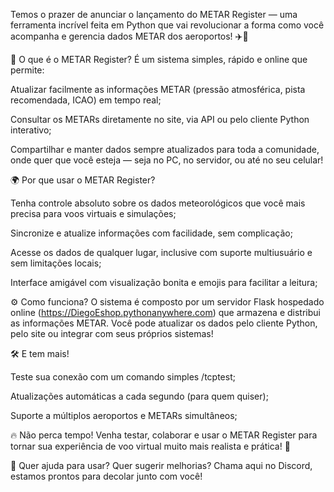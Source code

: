 Temos o prazer de anunciar o lançamento do METAR Register — uma ferramenta incrível feita em Python que vai revolucionar a forma como você acompanha e gerencia dados METAR dos aeroportos! ✈️📡

🎯 O que é o METAR Register?
É um sistema simples, rápido e online que permite:

Atualizar facilmente as informações METAR (pressão atmosférica, pista recomendada, ICAO) em tempo real;

Consultar os METARs diretamente no site, via API ou pelo cliente Python interativo;

Compartilhar e manter dados sempre atualizados para toda a comunidade, onde quer que você esteja — seja no PC, no servidor, ou até no seu celular!

🌍 Por que usar o METAR Register?

Tenha controle absoluto sobre os dados meteorológicos que você mais precisa para voos virtuais e simulações;

Sincronize e atualize informações com facilidade, sem complicação;

Acesse os dados de qualquer lugar, inclusive com suporte multiusuário e sem limitações locais;

Interface amigável com visualização bonita e emojis para facilitar a leitura;

⚙️ Como funciona?
O sistema é composto por um servidor Flask hospedado online (https://DiegoEshop.pythonanywhere.com) que armazena e distribui as informações METAR.
Você pode atualizar os dados pelo cliente Python, pelo site ou integrar com seus próprios sistemas!

🛠️ E tem mais!

Teste sua conexão com um comando simples /tcptest;

Atualizações automáticas a cada segundo (para quem quiser);

Suporte a múltiplos aeroportos e METARs simultâneos;

🔥 Não perca tempo! Venha testar, colaborar e usar o METAR Register para tornar sua experiência de voo virtual muito mais realista e prática! 🚀

💬 Quer ajuda para usar? Quer sugerir melhorias? Chama aqui no Discord, estamos prontos para decolar junto com você!
